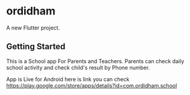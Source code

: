 # ordidham

A new Flutter project.

## Getting Started

This is a School app For Parents and Teachers.
Parents can check daily school activity and check child's result by Phone number.

App is Live for Android here is link you can check https://play.google.com/store/apps/details?id=com.ordidham.school
